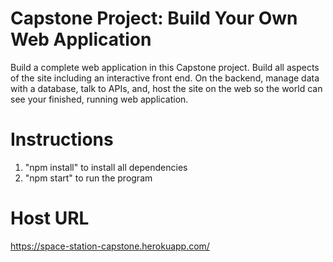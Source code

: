 # Capstone Project: Build Your Own Web Application

Build a complete web application in this Capstone project. Build all aspects of the site including an interactive front end. On the backend, manage data with a database, talk to APIs, and, host the site on the web so the world can see your finished, running web application.

# Instructions

1) "npm install" to install all dependencies
2) "npm start" to run the program

# Host URL
https://space-station-capstone.herokuapp.com/
